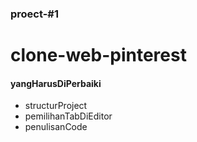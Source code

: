 ### proect-#1

# clone-web-pinterest


#### yangHarusDiPerbaiki
* structurProject
* pemilihanTabDiEditor
* penulisanCode
